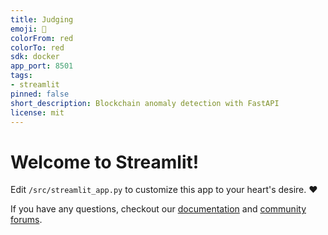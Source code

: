 ```yaml
---
title: Judging
emoji: 🚀
colorFrom: red
colorTo: red
sdk: docker
app_port: 8501
tags:
- streamlit
pinned: false
short_description: Blockchain anomaly detection with FastAPI
license: mit
---
```


# Welcome to Streamlit!

Edit `/src/streamlit_app.py` to customize this app to your heart's desire. :heart:

If you have any questions, checkout our [documentation](https://docs.streamlit.io) and [community
forums](https://discuss.streamlit.io).
